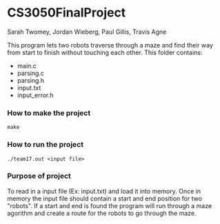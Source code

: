 # CS3050FinalProject

Sarah Twomey, Jordan Wieberg, Paul Gillis, Travis Agne

This program lets two robots traverse through a maze and find their way from start to finish without touching each other. 
This folder contains: 
* main.c
* parsing.c
* parsing.h
* input.txt
* input_error.h

### How to make the project
```
make
```

### How to run the project
```
./team17.out <input file>
```

### Purpose of project
To read in a input file (Ex: input.txt) and load it into memory. Once in memory the input file should contain a start and end position for two "robots". If a start and end is found the program will run through a maze agorithm and create a route for the robots to go through the maze.
